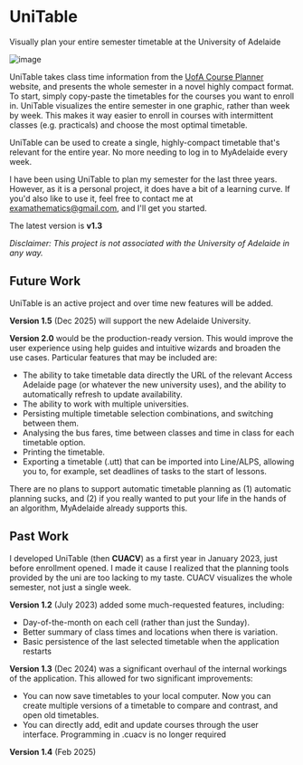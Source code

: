 # UniTable
Visually plan your entire semester timetable at the University of Adelaide

![image](https://github.com/user-attachments/assets/2e77953b-92f5-4e41-8535-298d9759c88f)



UniTable takes class time information from the [UofA Course Planner](https://access.adelaide.edu.au/courses/) website, and presents the whole semester in a novel highly compact format. To start, simply copy-paste the timetables for the courses you want to enroll in. UniTable visualizes the entire semester in one graphic, rather than week by week. This makes it way easier to enroll in courses with intermittent classes (e.g. practicals) and choose the most optimal timetable. 

UniTable can be used to create a single, highly-compact timetable that's relevant for the entire year. No more needing to log in to MyAdelaide every week. 

I have been using UniTable to plan my semester for the last three years. However, as it is a personal project, it does have a bit of a learning curve. If you'd also like to use it, feel free to contact me at <examathematics@gmail.com>, and I'll get you started.

The latest version is **v1.3**

_Disclaimer: This project is not associated with the University of Adelaide in any way._
## Future Work
UniTable is an active project and over time new features will be added.

**Version 1.5** (Dec 2025) will support the new Adelaide University.

**Version 2.0** would be the production-ready version. This would improve the user experience using help guides and intuitive wizards and broaden the use cases.
Particular features that may be included are:

-	The ability to take timetable data directly the URL of the relevant Access Adelaide page (or whatever the new university uses), and the ability to automatically refresh to update availability.
-	The ability to work with multiple universities.
-	Persisting multiple timetable selection combinations, and switching between them.
-	Analysing the bus fares, time between classes and time in class for each timetable option.
-	Printing the timetable.
-	Exporting a timetable (.utt) that can be imported into Line/ALPS, allowing you to, for example, set deadlines of tasks to the start of lessons.

There are no plans to support automatic timetable planning as (1) automatic planning sucks, and (2) if you really wanted to put your life in the hands of an algorithm, MyAdelaide already supports this.
## Past Work
I developed UniTable (then **CUACV**) as a first year in January 2023, just before enrollment opened. I made it cause I realized that the planning tools provided by the uni are too lacking to my taste. CUACV visualizes the whole semester, not just a single week.

**Version 1.2** (July 2023) added some much-requested features, including:

-	Day-of-the-month on each cell (rather than just the Sunday).
-	Better summary of class times and locations when there is variation.
-	Basic persistence of the last selected timetable when the application restarts


**Version 1.3** (Dec 2024) was a significant overhaul of the internal workings of the application. This allowed for two significant improvements:
- You can now save timetables to your local computer. Now you can create multiple versions of a timetable to compare and contrast, and open old timetables.
- You can directly add, edit and update courses through the user interface. Programming in .cuacv is no longer required

**Version 1.4** (Feb 2025)
